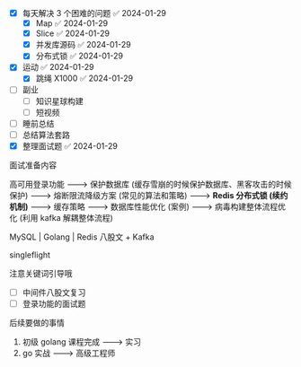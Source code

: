 - [x] 每天解决 3 个困难的问题 ✅ 2024-01-29
	- [x] Map ✅ 2024-01-29
	- [x] Slice ✅ 2024-01-29
	- [x] 并发库源码 ✅ 2024-01-29
	- [x] 分布式锁 ✅ 2024-01-29
- [x] 运动 ✅ 2024-01-29
	- [x] 跳绳 X1000 ✅ 2024-01-29
- [ ] 副业
	- [ ] 知识星球构建
	- [ ] 短视频
- [ ] 睡前总结
- [ ] 总结算法套路
- [x] 整理面试题 ✅ 2024-01-29

面试准备内容

高可用登录功能 ---> 保护数据库 (缓存雪崩的时候保护数据库、黑客攻击的时候保护) ---> 熔断限流降级方案 (常见的算法和策略) ---> **Redis 分布式锁 (续约机制)** ---> 缓存策略 ---> 数据库性能优化 (案例) ---> 病毒构建整体流程优化 (利用 kafka 解耦整体流程)

MySQL | Golang | Redis 八股文 + Kafka

singleflight

注意关键词引导哦

- [ ] 中间件八股文复习
- [ ] 登录功能的面试题

后续要做的事情

1. 初级 golang 课程完成 ---> 实习
2. go 实战 ---> 高级工程师
